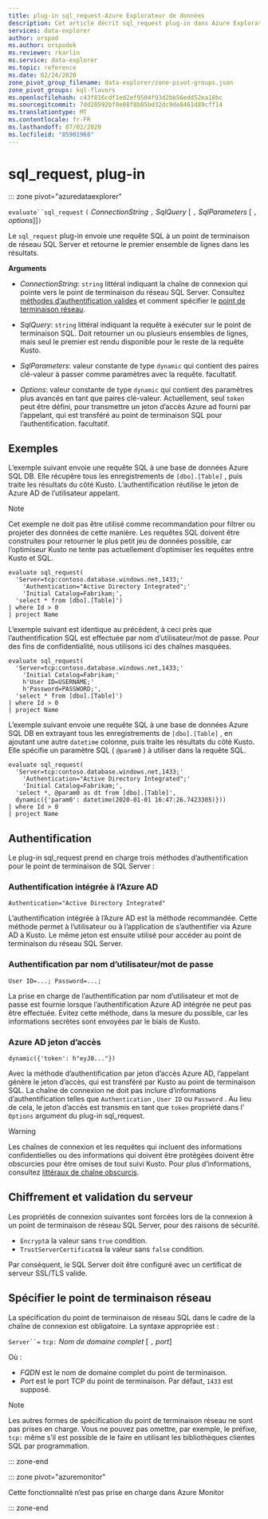 ```yaml
---
title: plug-in sql_request-Azure Explorateur de données
description: Cet article décrit sql_request plug-in dans Azure Explorateur de données.
services: data-explorer
author: orspod
ms.author: orspodek
ms.reviewer: rkarlin
ms.service: data-explorer
ms.topic: reference
ms.date: 02/24/2020
zone_pivot_group_filename: data-explorer/zone-pivot-groups.json
zone_pivot_groups: kql-flavors
ms.openlocfilehash: c43f816cdf1ed2ef9504f93d2bb56edd52ea18bc
ms.sourcegitcommit: 7dd20592bf0e08f8b05bd32dc9de8461d89cff14
ms.translationtype: MT
ms.contentlocale: fr-FR
ms.lasthandoff: 07/02/2020
ms.locfileid: "85901968"
---
```

# <a name="sql_request-plugin"></a>sql_request, plug-in

::: zone pivot="azuredataexplorer"

  `evaluate``sql_request` `(` *ConnectionString* `,` *SqlQuery* [ `,` *SqlParameters* [ `,` *options*]]`)`

Le `sql_request` plug-in envoie une requête SQL à un point de terminaison de réseau SQL Server et retourne le premier ensemble de lignes dans les résultats.

**Arguments**

* *ConnectionString*: `string` littéral indiquant la chaîne de connexion qui pointe vers le point de terminaison du réseau SQL Server. Consultez [méthodes d’authentification valides](#authentication) et comment spécifier le [point de terminaison réseau](#specify-the-network-endpoint).

* *SqlQuery*: `string` littéral indiquant la requête à exécuter sur le point de terminaison SQL. Doit retourner un ou plusieurs ensembles de lignes, mais seul le premier est rendu disponible pour le reste de la requête Kusto.

* *SqlParameters*: valeur constante de type `dynamic` qui contient des paires clé-valeur à passer comme paramètres avec la requête. facultatif.
  
* *Options*: valeur constante de type `dynamic` qui contient des paramètres plus avancés en tant que paires clé-valeur. Actuellement, seul `token` peut être défini, pour transmettre un jeton d’accès Azure ad fourni par l’appelant, qui est transféré au point de terminaison SQL pour l’authentification. facultatif.

## <a name="examples"></a>Exemples

L’exemple suivant envoie une requête SQL à une base de données Azure SQL DB. Elle récupère tous les enregistrements de `[dbo].[Table]` , puis traite les résultats du côté Kusto. L’authentification réutilise le jeton de Azure AD de l’utilisateur appelant. 

> [!NOTE]
> Cet exemple ne doit pas être utilisé comme recommandation pour filtrer ou projeter des données de cette manière. Les requêtes SQL doivent être construites pour retourner le plus petit jeu de données possible, car l’optimiseur Kusto ne tente pas actuellement d’optimiser les requêtes entre Kusto et SQL.

```kusto
evaluate sql_request(
  'Server=tcp:contoso.database.windows.net,1433;'
    'Authentication="Active Directory Integrated";'
    'Initial Catalog=Fabrikam;',
  'select * from [dbo].[Table]')
| where Id > 0
| project Name
```

L’exemple suivant est identique au précédent, à ceci près que l’authentification SQL est effectuée par nom d’utilisateur/mot de passe. Pour des fins de confidentialité, nous utilisons ici des chaînes masquées.

```kusto
evaluate sql_request(
  'Server=tcp:contoso.database.windows.net,1433;'
    'Initial Catalog=Fabrikam;'
    h'User ID=USERNAME;'
    h'Password=PASSWORD;',
  'select * from [dbo].[Table]')
| where Id > 0
| project Name
```

L’exemple suivant envoie une requête SQL à une base de données Azure SQL DB en extrayant tous les enregistrements de `[dbo].[Table]` , en ajoutant une autre `datetime` colonne, puis traite les résultats du côté Kusto.
Elle spécifie un paramètre SQL ( `@param0` ) à utiliser dans la requête SQL.

```kusto
evaluate sql_request(
  'Server=tcp:contoso.database.windows.net,1433;'
    'Authentication="Active Directory Integrated";'
    'Initial Catalog=Fabrikam;',
  'select *, @param0 as dt from [dbo].[Table]',
  dynamic({'param0': datetime(2020-01-01 16:47:26.7423305)}))
| where Id > 0
| project Name
```

## <a name="authentication"></a>Authentification

Le plug-in sql_request prend en charge trois méthodes d’authentification pour le point de terminaison de SQL Server :

### <a name="azure-ad-integrated-authentication"></a>Authentification intégrée à l’Azure AD 

`Authentication="Active Directory Integrated"`

  L’authentification intégrée à l’Azure AD est la méthode recommandée. Cette méthode permet à l’utilisateur ou à l’application de s’authentifier via Azure AD à Kusto. Le même jeton est ensuite utilisé pour accéder au point de terminaison du réseau SQL Server.

### <a name="usernamepassword-authentication"></a>Authentification par nom d’utilisateur/mot de passe

`User ID=...; Password=...;`

  La prise en charge de l’authentification par nom d’utilisateur et mot de passe est fournie lorsque l’authentification Azure AD intégrée ne peut pas être effectuée. Évitez cette méthode, dans la mesure du possible, car les informations secrètes sont envoyées par le biais de Kusto.

### <a name="azure-ad-access-token"></a>Azure AD jeton d’accès

`dynamic({'token': h"eyJ0..."})`

   Avec la méthode d’authentification par jeton d’accès Azure AD, l’appelant génère le jeton d’accès, qui est transféré par Kusto au point de terminaison SQL. La chaîne de connexion ne doit pas inclure d’informations d’authentification telles que `Authentication` , `User ID` ou `Password` . Au lieu de cela, le jeton d’accès est transmis en tant que `token` propriété dans l' `Options` argument du plug-in sql_request.
     
> [!WARNING]
> Les chaînes de connexion et les requêtes qui incluent des informations confidentielles ou des informations qui doivent être protégées doivent être obscurcies pour être omises de tout suivi Kusto.
> Pour plus d’informations, consultez [littéraux de chaîne obscurcis](scalar-data-types/string.md#obfuscated-string-literals).

## <a name="encryption-and-server-validation"></a>Chiffrement et validation du serveur

Les propriétés de connexion suivantes sont forcées lors de la connexion à un point de terminaison de réseau SQL Server, pour des raisons de sécurité.

* `Encrypt`a la valeur sans `true` condition.
* `TrustServerCertificate`a la valeur sans `false` condition.

Par conséquent, le SQL Server doit être configuré avec un certificat de serveur SSL/TLS valide.

## <a name="specify-the-network-endpoint"></a>Spécifier le point de terminaison réseau

La spécification du point de terminaison de réseau SQL dans le cadre de la chaîne de connexion est obligatoire.
La syntaxe appropriée est :

`Server``=` `tcp:` *Nom de domaine complet* [ `,` *port*]

Où :

* *FQDN* est le nom de domaine complet du point de terminaison.
* *Port* est le port TCP du point de terminaison. Par défaut, `1433` est supposé.

> [!NOTE]
> Les autres formes de spécification du point de terminaison réseau ne sont pas prises en charge.
> Vous ne pouvez pas omettre, par exemple, le préfixe, `tcp:` même s’il est possible de le faire en utilisant les bibliothèques clientes SQL par programmation.

::: zone-end

::: zone pivot="azuremonitor"

Cette fonctionnalité n’est pas prise en charge dans Azure Monitor

::: zone-end

